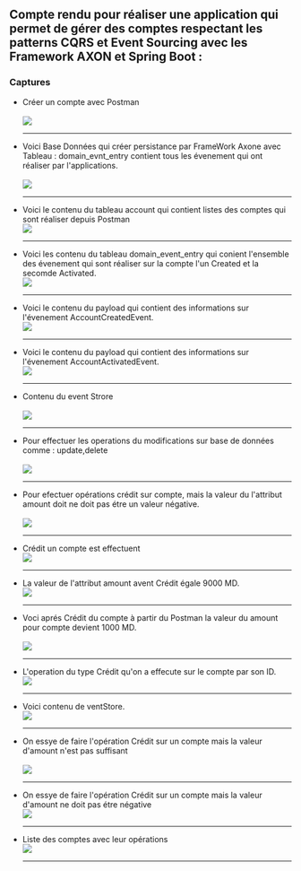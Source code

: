 <h2>Compte rendu pour réaliser une application qui permet de gérer des comptes respectant les patterns CQRS et Event Sourcing avec les Framework AXON et Spring Boot :</h2>
<h3>Captures </h3>

<ul>

<li>Créer un compte avec Postman</li>
<br>
<img src="./IMG/img00.png"/>
<hr/>

<li>Voici Base Données qui créer persistance par FrameWork Axone avec Tableau : domain_evnt_entry contient tous les évenement qui ont réaliser par l'applications.</li>
<br>
<img src="./IMG/img01.png"/>
<hr/>
<li>Voici le contenu du tableau account qui contient listes des comptes qui sont réaliser depuis Postman</li>
<img src="./IMG/img02.png"/>
<hr/>

<li>Voici les contenu du tableau domain_event_entry qui conient l'ensemble des évenement qui sont réaliser sur la compte l'un Created et la secomde Activated.</li>
<img src="./IMG/img04.png"/>

<hr/>
<li>Voici le contenu du payload qui contient des informations sur l'évenement AccountCreatedEvent.</li>
<img src="./IMG/img22.png"/>

<hr/>
<li>Voici le contenu du payload qui contient des informations sur l'évenement AccountActivatedEvent.</li>
<img src="./IMG/img000.png"/>

<hr/>
<li>Contenu du event Strore</li>
<br>
<img src="./IMG/img07.png"/>
<hr/>
<li>Pour effectuer les operations du modifications sur base de données comme : update,delete</li>
<br>
<img src="./IMG/img08.png"/>
<hr/>
<li>Pour efectuer opérations crédit sur compte, mais la valeur du l'attribut amount doit ne doit pas étre un  valeur négative.</li>
<br>
<img src="./IMG/img09.png"/>
<hr/><li>Crédit un  compte est effectuent</li>
<img src="./IMG/img10.png"/>
<hr/>
<li>La valeur de l'attribut amount avent Crédit égale 9000 MD.</li>
<img src="./IMG/img11.png"/>
<br>
<hr/>
<li>Voci aprés Crédit du compte à partir du Postman la valeur du amount pour compte devient 1000 MD.</li>
<br>
<img src="./IMG/img12.png"/>
<hr/>
<li>L'operation du type Crédit qu'on a effecute sur le compte par son ID.</li>
<img src="./IMG/img13.png"/>
<hr/>
<li>Voici contenu de ventStore.</li>
<img src="./IMG/img16.png"/>
<hr/>
<li>On essye de faire l'opération Crédit sur un compte mais la valeur d'amount n'est pas suffisant</li>
<br>
<img src="./IMG/img19.png"/>
<hr/>
<li>On essye de faire l'opération Crédit sur un compte mais la valeur d'amount ne doit pas étre négative</li>
<img src="./IMG/img20.png"/>
<hr/>
<li>Liste des comptes avec leur opérations</li>
<img src="./IMG/img21.png"/>
<hr/>
</ul>









